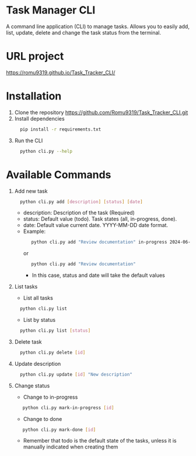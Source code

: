 # Task Manager CLI
A command line application (CLI) to manage tasks. Allows you to easily add, list, update, delete and change the task status from the terminal.

# URL project
https://romu9319.github.io/Task_Tracker_CLI/

# Installation 
1. Clone the repository 
    https://github.com/Romu9319/Task_Tracker_CLI.git
2. Install dependencies
    ```bash
      pip install -r requirements.txt
    ```   
4. Run the CLI
    ```bash
      python cli.py --help
    ```
    
# Available Commands
1. Add new task
    ```bash
      python cli.py add [description] [status] [date]
    ```
    - description: Description of the task (Required)
    - status: Default value (todo). Task states (all, in-progress, done).
    - date: Default value current date. YYYY-MM-DD date format.
    - Example:
       ```bash
          python cli.py add "Review documentation" in-progress 2024-06-05
       ```
       or
       ```bash
          python cli.py add "Review documentation"
       ```
       - In this case, status and date will take the default values
    
2. List tasks
   - List all tasks
    ```bash
      python cli.py list
    ```
   - List by status
    ```bash
      python cli.py list [status]
    ```
3. Delete task
    ```bash
      python cli.py delete [id]
    ```
4. Update description
    ```bash
      python cli.py update [id] "New description"
    ```
5. Change status
   - Change to in-progress
   ```bash
      python cli.py mark-in-progress [id]
   ```
   - Change to done
   ```bash
      python cli.py mark-done [id]
   ```
   - Remember that todo is the default state of the tasks, unless it is manually indicated when creating them
    
